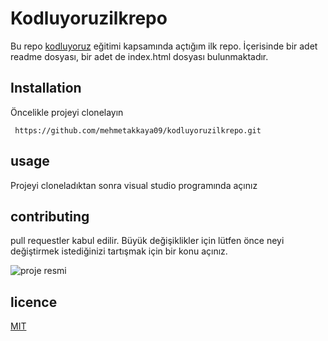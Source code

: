 # Kodluyoruzilkrepo

Bu repo [kodluyoruz](https://kodluyoruz.org) eğitimi kapsamında açtığım ilk repo. İçerisinde bir adet readme dosyası, bir adet de index.html dosyası bulunmaktadır.

## Installation

Öncelikle projeyi clonelayın
```
 https://github.com/mehmetakkaya09/kodluyoruzilkrepo.git
 ```
 
## usage

Projeyi cloneladıktan sonra visual studio programında açınız

## contributing 

pull requestler kabul edilir. Büyük değişiklikler için lütfen önce neyi değiştirmek istediğinizi tartışmak için bir konu açınız.

![proje resmi](https://kuaza.com/wp-content/uploads/2015/10/12.jpg)


## licence

[MIT](https://choosealicense.com/licenses/mit/#)
